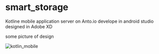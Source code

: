 # smart_storage


Kotline mobile application server on Anto.io develope in android studio designed in Adobe XD 


some picture of design

![kotlin_mobile](https://user-images.githubusercontent.com/63074145/142387577-9f2fb646-dca3-4830-a540-1ac522d76e61.jpeg)

